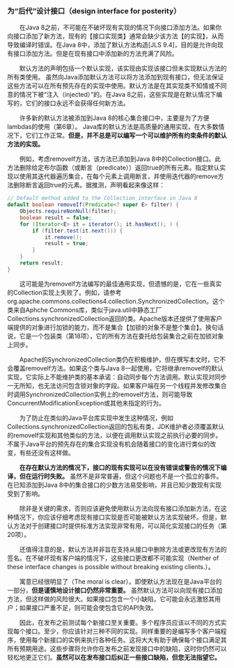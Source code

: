 ### 为“后代”设计接口（design interface for posterity）

&emsp;&emsp;在Java 8之前，不可能在不破坏现有实现的情况下向接口添加方法。如果你向接口添加了新方法，现有的【接口实现类】通常会缺少该方法【的实现】，从而导致编译时错误。在Java 8中，添加了默认方法构造[JLS 9.4]，目的是允许向现有接口添加方法。但是在现有接口中添加新的方法充满了风险。

&emsp;&emsp;默认方法的声明包括一个默认实现，该实现由实现该接口但未实现默认方法的所有类使用。 虽然向Java添加默认方法可以将方法添加到现有接口，但无法保证这些方法可以在所有预先存在的实现中使用。默认方法是在其实现类不知情或不同意的情况下被“注入（injected）”的。在Java 8之前，这些实现是在默认情况下编写的，它们的接口永远不会获得任何新方法。

&emsp;&emsp;许多新的默认方法被添加到Java 8的核心集合接口中，主要是为了方便lambdas的使用（第6章）。 Java库的默认方法是高质量的通用实现，在大多数情况下，它们工作正常。**但是，并不总是可以编写一个可以维护所有约束条件的默认方法的实现。**

&emsp;&emsp;例如，考虑removeIf方法，该方法已添加到Java 8中的Collection接口。此方法删除给定布尔函数（或断言（predicate））返回true的所有元素。指定默认实现以使用其迭代器遍历集合，在每个元素上调用断言，并使用迭代器的remove方法删除断言返回true的元素。据推测，声明看起来像这样：

```java
// Default method added to the Collection interface in Java 8
default boolean removeIf(Predicate<? super E> filter) {
    Objects.requireNonNull(filter);
    boolean result = false;
    for (Iterator<E> it = iterator(); it.hasNext(); ) {
        if (filter.test(it.next())) {
            it.remove();
            result = true;
        }
    }
    return result;
}
```

&emsp;&emsp;这可能是为removeIf方法编写的最佳通用实现，但遗憾的是，它在一些真实的Collection实现上失败了。例如，请参考org.apache.commons.collections4.collection.SynchronizedCollection。这个类来自Aphche Commons库，类似于java.util中静态工厂Collections.synchronizedCollection返回的类。Apache版本还提供了使用客户端提供的对象进行加锁的能力，而不是集合【加锁的对象不是整个集合】。换句话说，它是一个包装类（第18项），它的所有方法在委托给包装集合之前在加锁对象上同步。

&emsp;&emsp;Apache的SynchronizedCollection类仍在积极维护，但在撰写本文时，它不会覆盖removeIf方法。如果这个类与Java 8一起使用，它将继承removeIf的默认实现，它实际上不能维护类的基本承诺：自动同步每个方法调用。默认实现对同步一无所知，也无法访问包含锁对象的字段。如果客户端在另一个线程并发修改集合时调用SynchronizedCollection实例上的removeIf方法，则可能导致ConcurrentModificationException或其他未指定的行为。

&emsp;&emsp;为了防止在类似的Java平台库实现中发生这种情况，例如Collections.synchronizedCollection返回的包私有类，JDK维护者必须覆盖默认的removeIf实现和其他类似的方法，以便在调用默认实现之前执行必要的同步。不属于Java平台的预先存在的集合实现没有机会随着接口的变化进行类似的改变，有些还没有这样做。

&emsp;&emsp;**在存在默认方法的情况下，接口的现有实现可以在没有错误或警告的情况下编译，但在运行时失败。** 虽然不是非常普遍，但这个问题也不是一个孤立的事件。在已知添加到Java 8中的集合接口的少数方法易受影响，并且已知少数现有实现受到了影响。

&emsp;&emsp;除非是关键的需求，否则应该避免使用默认方法向现有接口添加新方法，在这种情况下，你应该仔细考虑现有接口实现是否可能被默认方法实现破坏。但是，默认方法对于创建接口时提供标准方法实现非常有用，可以简化实现接口的任务（第20项）。

&emsp;&emsp;还值得注意的是，默认方法并非旨在支持从接口中删除方法或更改现有方法的签名。在不破坏现有客户端的情况下，这些接口更改都不可能实现（Neither of these interface changes is possible without breaking existing clients.）。

&emsp;&emsp;寓意已经很明显了（The moral is clear）。即使默认方法现在是Java平台的一部分，**但是谨慎地设计接口仍然非常重要。** 虽然默认方法可以向现有接口添加方法，但这样做的风险很大。如果接口包含一个小缺陷，它可能会永远激怒其用户；如果接口严重不足，则可能会使包含它的API失效。

&emsp;&emsp;因此，在发布之前测试每个新接口至关重要。多个程序员应该以不同的方式实现每个接口。至少，你应该针对三种不同的实现。同样重要的是编写多个客户端程序，使用每个新接口的实例来执行各种任务。这将大大有助于确保每个接口满足其所有预期用途。这些步骤将允许你在发布之前发现接口中的缺陷，这时你仍然可以轻松地更正它们。**虽然可以在发布接口后纠正一些接口缺陷，但您无法指望它。**